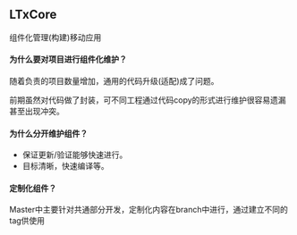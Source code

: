 ## LTxCore

组件化管理(构建)移动应用



#### 为什么要对项目进行组件化维护？

随着负责的项目数量增加，通用的代码升级(适配)成了问题。

前期虽然对代码做了封装，可不同工程通过代码copy的形式进行维护很容易遗漏甚至出现冲突。



#### 为什么分开维护组件？

+ 保证更新/验证能够快速进行。
+ 目标清晰，快速编译等。




#### 定制化组件？

Master中主要针对共通部分开发，定制化内容在branch中进行，通过建立不同的tag供使用